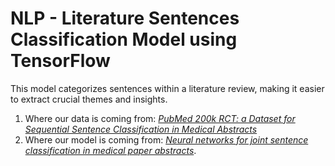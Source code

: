 # NLP - Literature Sentences Classification Model using TensorFlow

This model categorizes sentences within a literature review, making it easier to extract crucial themes and insights.


1. Where our data is coming from: [*PubMed 200k RCT: a Dataset for Sequential Sentence Classification in Medical Abstracts*](https://arxiv.org/abs/1710.06071)
2. Where our model is coming from: [*Neural networks for joint sentence classification in medical paper abstracts*](https://arxiv.org/pdf/1612.05251.pdf).
